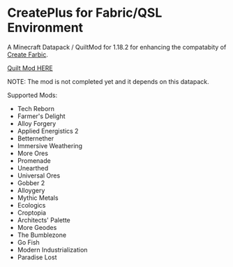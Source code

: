 # CreatePlus for Fabric/QSL Environment
A Minecraft Datapack / QuiltMod for 1.18.2 for enhancing the compatabity of [Create Farbic](https://github.com/Fabricators-of-Create/Create).

[Quilt Mod HERE](https://github.com/JieningYu/createplus-mod)

NOTE: The mod is not completed yet and it depends on this datapack.

Supported Mods:
- Tech Reborn
- Farmer's Delight
- Alloy Forgery
- Applied Energistics 2
- Betternether
- Immersive Weathering
- More Ores
- Promenade
- Unearthed
- Universal Ores
- Gobber 2
- Alloygery
- Mythic Metals
- Ecologics
- Croptopia
- Architects' Palette
- More Geodes
- The Bumblezone
- Go Fish
- Modern Industrialization
- Paradise Lost